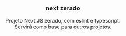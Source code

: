 <h3 align="center">next zerado</h3>

<p align="center"> 
  Projeto Next.JS zerado, com eslint e typescript.
  <br> 
  Servirá como base para outros projetos.
</p>
